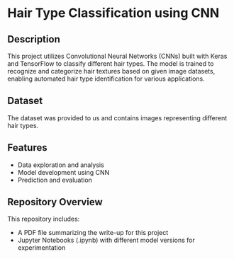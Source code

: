 # Hair Type Classification using CNN

## Description
This project utilizes Convolutional Neural Networks (CNNs) built with Keras and TensorFlow to classify different hair types. The model is trained to recognize and categorize hair textures based on given image datasets, enabling automated hair type identification for various applications.

## Dataset
The dataset was provided to us and contains images representing different hair types.

## Features
- Data exploration and analysis
- Model development using CNN
- Prediction and evaluation

## Repository Overview
This repository includes:
- A PDF file summarizing the write-up for this project
- Jupyter Notebooks (.ipynb) with different model versions for experimentation
